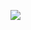 [<img src="https://aka.ms/deploytoazurebutton"/>](https://portal.azure.com/#create/Microsoft.Template/uri/https%3A%2F%2Fraw.githubusercontent.com%2Fibz096%2Ffile-upload%2Fmaster%2Fazuredeploy.json)